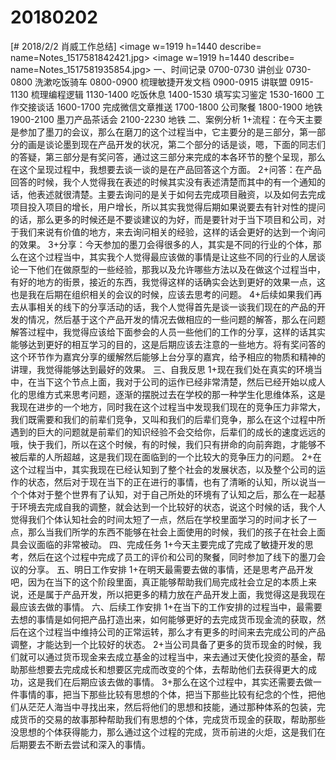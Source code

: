 # 20180202

[# 2018/2/2 肖威工作总结]
<image w=1919 h=1440 describe= name=Notes_1517581842421.jpg>
<image w=1919 h=1440 describe= name=Notes_1517581935854.jpg>
一、时间记录
0700-0730 讲创业
0730-0800 洗漱吃饭骑车
0800-0900 梳理敏捷开发文档
0900-0915 讲联盟
0915-1130 梳理编程逻辑
1130-1400 吃饭休息
1400-1530 填写实习鉴定
1530-1600 工作交接谈话
1600-1700 完成微信文章推送
1700-1800 公司聚餐
1800-1900 地铁
1900-2100 墨刀产品茶话会
2100-2230 地铁
二、案例分析
1+流程：在今天主要是参加了墨刀的会议，那么在磨刀的这个过程当中，它主要分的是三部分，第一部分的画是谈论墨到现在产品开发的状况，第二个部分的话是谈，嗯，下面的同志们的答疑，第三部分是有奖问答，通过这三部分来完成的本各环节的整个呈现，那么在这个呈现过程中，我想要去谈一谈的是在产品回答这个方面。
2+问答：在产品回答的时候，我个人觉得我在表述的时候其实没有表述清楚而其中的有一个通知的话，他表述就很清楚。主要去询问的是关于如何去完成项目融资，以及如何去完成项目投入项目的增长，用户增长，所以其实我觉得后期如果说要去有针对性的提问的话，那么更多的时候还是不要谈建议的为好，而是要针对于当下项目和公司，对于我们来说有价值的地方，来去询问相关的经验，这样的话会更好的达到一个询问的效果。
3+分享：今天参加的墨刀会得很多的人，其实是不同的行业的个体，那么在这个过程当中，其实我个人觉得最应该做的事情是让这些不同的行业的人居谈论一下他们在做原型的一些经验，那我以及允许哪些方法以及在做这个过程当中，有好的地方的街景，接近的东西，我觉得这样的话确实会达到更好的效果一点，这也是我在后期在组织相关的会议的时候，应该去思考的问题。
4+后续如果我们再去从事相关的线下的分享活动的话，我个人觉得首先是谈一谈我们现在的产品的开发的情况，然后基于这个产品开发的情况去做相应的一些问题的解答，那么在问题解答过程中，我觉得应该给下面参会的人员一些他们的工作的分享，这样的话其实能够达到更好的相互学习的目的，这是后期应该去注意的一些地方。将有奖问答的这个环节作为嘉宾分享的缓解然后能够上台分享的嘉宾，给予相应的物质和精神的讲理，我觉得能够达到最好的效果。
三、自我反思
1+现在我们处在真实的环境当中，在当下这个节点上面，我对于公司的运作已经非常清楚，然后已经开始以成人化的思维方式来思考问题，逐渐的摆脱过去在学校的那一种学生化思维体系，这是我现在进步的一个地方，同时我在这个过程当中发现我们现在的竞争压力非常大，我们既需要和我们的前辈们竞争，又叫和我们的后辈们竞争，那么在这个过程中所遇到的巨大的问题就是前辈们的知识经验不会交给你，后辈们的成长的速度远远的哦，快于我们，所以在这个时候，有的时候，我们只有拼命的向前奔跑，才能够不被后辈的人所超越，这是我们现在面临到的一个比较大的竞争压力的问题。
2+在这个过程当中，其实我现在已经认知到了整个社会的发展状态，以及整个公司的运作的状态，然后对于现在当下的正在进行的事情，也有了清晰的认知，所以说当一个个体对于整个世界有了认知，对于自己所处的环境有了认知之后，那么在一起基于环境去完成自我的调整，就会达到一个比较好的状态，说这个时候的话，我个人觉得我们个体认知社会的时间太短了一点，然后在学校里面学习的时间才长了一点，那么当我们所学的东西不能够在社会上面使用的时候，我们的孩子在社会上面具会议面临的非常被动。
四、完成任务
1+今天主要完成了完成了敏捷开发的思考，然后在这个过程中完成了员工的评价和公司的聚餐，同时参加了线下的墨刀会议的分享。
五、明日工作安排
1+在明天最需要去做的事情，还是思考产品开发吧，因为在当下的这个阶段里面，真正能够帮助我们局完成社会立足的本质上来说，还是属于产品开发，所以把更多的精力放在产品开发上面，我觉得这是我现在最应该去做的事情。
六、后续工作安排
1+在当下的工作安排的过程当中，最需要去想的事情是如何把产品打造出来，如何能够更好的去完成货币现金流的获取，然后在这个过程当中维持公司的正常运转，那么才有更多的时间来去完成公司的产品调整，才能达到一个比较好的状态。
2+当公司具备了更多的货币现金的时候，我们就可以通过货币现金来去成立基金的过程当中，来去通过天使化投资的基金，帮助那些想要去完成成长和想要区完成而改变的个体，去帮助他们去获得更大的成功，这是我们在后期应该去做的事情。
3+那么在这个过程中，其实还需要去做一件事情的事，把当下那些比较有思想的个体，把当下那些比较有纪念的个性，把他们从茫茫人海当中寻找出来，然后将他们的思想和技能，通过那种体系的包装，完成货币的交易的故事那种帮助我们有思想的个体，完成货币现金的获取，帮助那些没思想的个体获得能力，那么通过这个过程的完成，货币前进的火炬，这是我们在后期要去不断去尝试和深入的事情。
